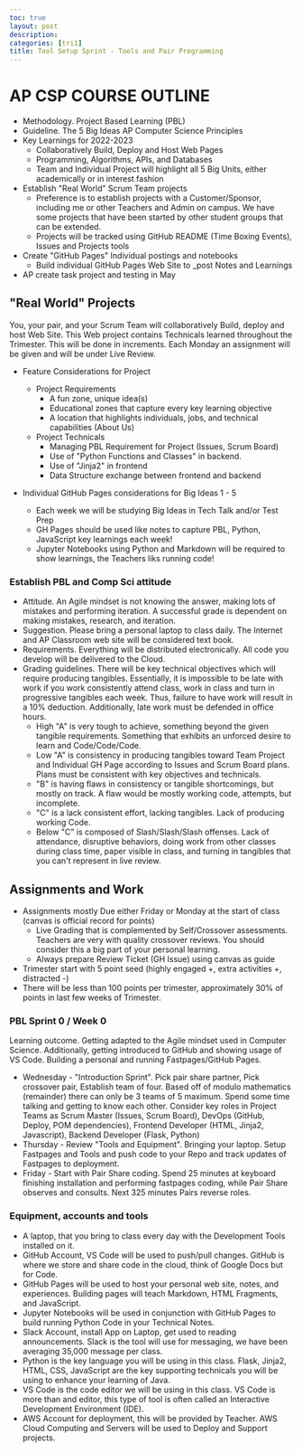 ```yaml
---
toc: true
layout: post
description: 
categories: [tri1]
title: Tool Setup Sprint - Tools and Pair Programming
---
```


# AP CSP COURSE OUTLINE
- Methodology.  Project Based Learning (PBL)
- Guideline. The 5 Big Ideas AP Computer Science Principles
- Key Learnings for 2022-2023
    - Collaboratively Build, Deploy and Host Web Pages
    - Programming, Algorithms, APIs, and Databases
    - Team and Individual Project will highlight all 5 Big Units, either academically or in interest fashion
- Establish "Real World” Scrum Team projects
    - Preference is to establish projects with a Customer/Sponsor, including me or other Teachers and Admin on campus.   We have some projects that have been started by other student groups that can be extended.
    - Projects will be tracked using GitHub README (Time Boxing Events), Issues and Projects tools
- Create "GitHub Pages" Individual postings and notebooks
    - Build individual GitHub Pages Web Site to _post Notes and Learnings
- AP create task project and testing in May


## "Real World" Projects
You, your pair, and your Scrum Team will collaboratively Build, deploy and host Web Site.  This Web project contains Technicals learned throughout the Trimester.  This will be done in increments.  Each Monday an assignment will be given and will be under Live Review.

- Feature Considerations for Project
    - Project Requirements
        - A fun zone, unique idea(s)
        - Educational zones that capture every key learning objective
        - A location that highlights individuals, jobs, and technical capabilities (About Us)
    - Project Technicals
        - Managing PBL Requirement for Project (Issues, Scrum Board)
        - Use of "Python Functions and Classes" in backend.
        - Use of "Jinja2" in frontend
        - Data Structure exchange between frontend and backend

- Individual GitHub Pages considerations for Big Ideas 1 - 5
    - Each week we will be studying Big Ideas in Tech Talk and/or Test Prep
    - GH Pages should be used like notes to capture PBL, Python, JavaScript key learnings each week!
    - Jupyter Notebooks using Python and Markdown will be required to show learnings, the Teachers liks running code!


### Establish PBL and Comp Sci attitude
- Attitude.  An Agile mindset is not knowing the answer, making lots of mistakes and performing iteration.  A successful grade is dependent on making mistakes, research, and iteration.
- Suggestion. Please bring a personal laptop to class daily.  The Internet and AP Classroom web site will  be considered text book.  
- Requirements. Everything will be distributed electronically.  All code you develop will be delivered to the Cloud. 
- Grading guidelines. There will be key technical objectives which will require producing tangibles. Essentially, it is impossible to be late with work if you work consistently attend class, work in class and turn in progressive tangibles each week.  Thus, failure to have work will result in a 10% deduction.  Additionally, late work must be defended in office hours.  
    - High "A" is very tough to achieve, something beyond the given tangible requirements.  Something that exhibits an unforced desire to learn and Code/Code/Code.
    - Low "A" is consistency in producing tangibles toward Team Project and Individual GH Page according to Issues and Scrum Board plans.   Plans must be consistent with key objectives and technicals.
    - "B" is having flaws in consistency or tangible shortcomings, but mostly on track.  A flaw would be mostly working code, attempts, but incomplete.
    - "C" is a lack consistent effort, lacking tangibles. Lack of producing working Code.
    - Below "C" is composed of Slash/Slash/Slash offenses. Lack of attendance, disruptive behaviors, doing work from other classes during class time, paper visible in class, and turning in tangibles that you can't represent in live review.


## Assignments and Work
- Assignments mostly Due either Friday or Monday at the start of class (canvas is official record for points)
    - Live Grading that is complemented by Self/Crossover assessments. Teachers are very with quality crossover reviews.  You should consider this a big part of your personal learning.
    - Always prepare Review Ticket (GH Issue) using canvas as guide
- Trimester start with 5 point seed (highly engaged +, extra activities +, distracted -)
- There will be less than 100 points per trimester, approximately 30% of points in last few weeks of Trimester.


### PBL Sprint 0 / Week 0
Learning outcome.  Getting adapted to the Agile mindset used in Computer Science.  Additionally, getting introduced to GitHub and showing usage of VS Code.   Building a personal and running Fastpages/GitHub Pages.
- Wednesday - "Introduction Sprint".  Pick pair share partner, Pick crossover pair, Establish team of four.  Based off of modulo mathematics (remainder) there can only be 3 teams of 5 maximum.   Spend some time talking and getting to know each other.  Consider key roles in Project Teams as Scrum Master (Issues, Scrum Board), DevOps (GitHub, Deploy, POM dependencies), Frontend Developer (HTML, Jinja2, Javascript), Backend Developer (Flask, Python)
- Thursday - Review "Tools and Equipment".  Bringing your laptop.  Setup Fastpages and Tools and push code to your Repo and track updates of Fastpages to deployment.
- Friday - Start with Pair Share coding. Spend 25 minutes at keyboard finishing installation and performing fastpages coding, while Pair Share observes and consults.  Next 325 minutes Pairs reverse roles.


### Equipment, accounts and tools
- A laptop, that you bring to class every day with the Development Tools installed on it.
- GitHub Account, VS Code will be used to push/pull changes. GitHub is where we store and share code in the cloud, think of Google Docs but for Code.
- GitHub Pages will be used to host your personal web site, notes, and experiences.  Building pages will teach Markdown, HTML Fragments, and JavaScript.
- Jupyter Notebooks will be used in conjunction with GitHub Pages to build running Python Code in your Technical Notes.
- Slack Account, install App on Laptop, get used to reading announcements. Slack is the tool will use for messaging, we have been averaging 35,000 message per class.
- Python is the key language you will be using in this class.  Flask, Jinja2, HTML, CSS, JavaScript are the key supporting technicals you will be using to enhance your learning of Java. 
- VS Code is the code editor we will be using in this class.  VS Code is more than and editor, this type of tool is often called an Interactive Development Environment (IDE). 
- AWS Account for deployment, this will be provided by Teacher.  AWS Cloud Computing and Servers will be used to Deploy and Support projects.